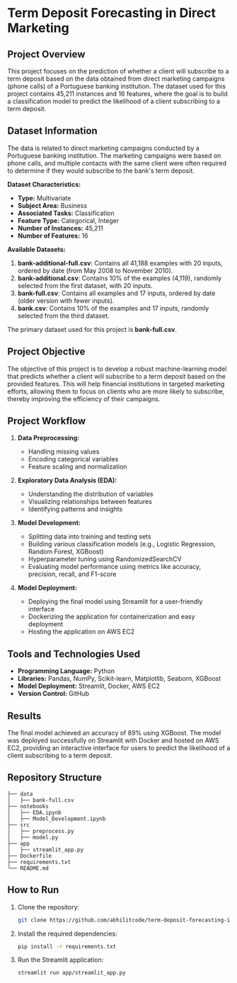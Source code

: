 # Term Deposit Forecasting in Direct Marketing

## Project Overview

This project focuses on the prediction of whether a client will subscribe to a term deposit based on the data obtained from direct marketing campaigns (phone calls) of a Portuguese banking institution. The dataset used for this project contains 45,211 instances and 16 features, where the goal is to build a classification model to predict the likelihood of a client subscribing to a term deposit.

## Dataset Information

The data is related to direct marketing campaigns conducted by a Portuguese banking institution. The marketing campaigns were based on phone calls, and multiple contacts with the same client were often required to determine if they would subscribe to the bank's term deposit.

**Dataset Characteristics:**

- **Type:** Multivariate
- **Subject Area:** Business
- **Associated Tasks:** Classification
- **Feature Type:** Categorical, Integer
- **Number of Instances:** 45,211
- **Number of Features:** 16

**Available Datasets:**

1. **bank-additional-full.csv**: Contains all 41,188 examples with 20 inputs, ordered by date (from May 2008 to November 2010).
2. **bank-additional.csv**: Contains 10% of the examples (4,119), randomly selected from the first dataset, with 20 inputs.
3. **bank-full.csv**: Contains all examples and 17 inputs, ordered by date (older version with fewer inputs).
4. **bank.csv**: Contains 10% of the examples and 17 inputs, randomly selected from the third dataset.

The primary dataset used for this project is **bank-full.csv**.

## Project Objective

The objective of this project is to develop a robust machine-learning model that predicts whether a client will subscribe to a term deposit based on the provided features. This will help financial institutions in targeted marketing efforts, allowing them to focus on clients who are more likely to subscribe, thereby improving the efficiency of their campaigns.

## Project Workflow

1. **Data Preprocessing:** 
   - Handling missing values
   - Encoding categorical variables
   - Feature scaling and normalization

2. **Exploratory Data Analysis (EDA):**
   - Understanding the distribution of variables
   - Visualizing relationships between features
   - Identifying patterns and insights

3. **Model Development:**
   - Splitting data into training and testing sets
   - Building various classification models (e.g., Logistic Regression, Random Forest, XGBoost)
   - Hyperparameter tuning using RandomizedSearchCV
   - Evaluating model performance using metrics like accuracy, precision, recall, and F1-score

4. **Model Deployment:**
   - Deploying the final model using Streamlit for a user-friendly interface
   - Dockerizing the application for containerization and easy deployment
   - Hosting the application on AWS EC2

## Tools and Technologies Used

- **Programming Language:** Python
- **Libraries:** Pandas, NumPy, Scikit-learn, Matplotlib, Seaborn, XGBoost
- **Model Deployment:** Streamlit, Docker, AWS EC2
- **Version Control:** GitHub

## Results

The final model achieved an accuracy of 89% using XGBoost. The model was deployed successfully on Streamlit with Docker and hosted on AWS EC2, providing an interactive interface for users to predict the likelihood of a client subscribing to a term deposit.

## Repository Structure

```plaintext
├── data
│   ├── bank-full.csv
├── notebooks
│   ├── EDA.ipynb
│   ├── Model_Development.ipynb
├── src
│   ├── preprocess.py
│   ├── model.py
├── app
│   ├── streamlit_app.py
├── Dockerfile
├── requirements.txt
└── README.md
```

## How to Run

1. Clone the repository:
   ```bash
   git clone https://github.com/abhilitcode/term-deposit-forecasting-in-direct-marketing.git
   ```
2. Install the required dependencies:
   ```bash
   pip install -r requirements.txt
   ```
3. Run the Streamlit application:
   ```bash
   streamlit run app/streamlit_app.py
   ```
